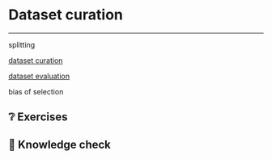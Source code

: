 <!---
![Logo](../figures/icons/cleanlab.png){ align=right width="130"}
--->

# Dataset curation

---

splitting

[dataset curation](https://dcai.csail.mit.edu/lectures/dataset-creation-curation/)

[dataset evaluation](https://dcai.csail.mit.edu/lectures/data-centric-evaluation/)

bias of selection

## ❔ Exercises

## 🧠 Knowledge check
